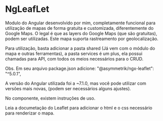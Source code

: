 # NgLeafLet
Modulo do Angular desenvolvido por mim, completamente funcional para utilização de mapas de forma gratuita e customizada, 
diferentemente do Google Maps. O legal é que as layers do Google Maps (que são gratuitas), 
podem ser utilizadas. Este mapa suporta rastreamento por geolocalização.

Para utilização, basta adicionar a pasta shared (Já vem com o módulo do mapa e outras ferramentas), a pasta services é um plus,
ela possui chamadas para API, com todos os meios necessários para o CRUD.

Obs. Em seu arquivo package.json adicione: "@asymmetrik/ngx-leaflet": "^5.0.1",

A versão do Angular utilizada foi a ~7.1.0, mas você pode utilizar com versões mais novas, (podem ser necessários alguns ajustes).

No componente, existem instruções de uso. 

Leia a documetação do Leaflet para adicionar o html e o css necessário para renderizar o mapa.
